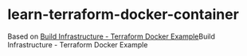 # learn-terraform-docker-container

Based on [Build Infrastructure - Terraform Docker Example](https://developer.hashicorp.com/terraform/tutorials/docker-get-started/docker-build)Build Infrastructure - Terraform Docker Example

